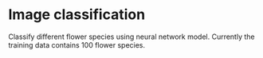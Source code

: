# Image classification
Classify different flower species using neural network model. Currently the
training data contains 100 flower species.
